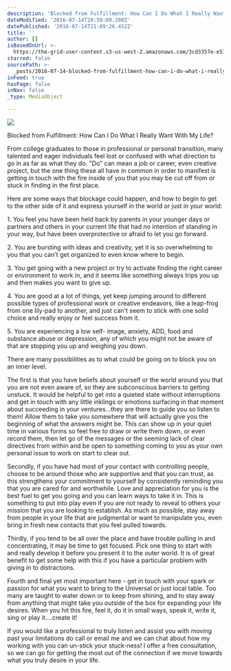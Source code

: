 ```yaml
---
description: 'Blocked from Fulfillment: How Can I Do What I Really Want With My Life? '
dateModified: '2016-07-14T20:59:09.280Z'
datePublished: '2016-07-14T21:09:26.452Z'
title: ''
author: []
isBasedOnUrl: >-
  https://the-grid-user-content.s3-us-west-2.amazonaws.com/3cd3357e-e57c-4591-83aa-15af2083b547.jpg
starred: false
sourcePath: >-
  _posts/2016-07-14-blocked-from-fulfillment-how-can-i-do-what-i-really-want-wi.md
inFeed: true
hasPage: false
inNav: false
_type: MediaObject

---
```

![](https://the-grid-user-content.s3-us-west-2.amazonaws.com/3cd3357e-e57c-4591-83aa-15af2083b547.jpg)

Blocked from Fulfillment: How Can I Do What I Really Want With My Life? 

From college graduates to those in professional or personal transition, many talented and eager individuals feel lost or confused with what direction to go in as far as what they do. "Do" can mean a job or career, even creative project, but the one thing these all have in common in order to manifest is getting in touch with the fire inside of you that you may be cut off from or stuck in finding in the first place.   
  
Here are some ways that blockage could happen, and how to begin to get to the other side of it and express yourself in the world or just in your world:   
  
1\. You feel you have been held back by parents in your younger days or partners and others in your current life that had no intention of standing in your way, but have been overprotective or afraid to let you go forward.   
  
2\. You are bursting with ideas and creativity, yet it is so overwhelming to you that you can't get organized to even know where to begin.   
  
3\. You get going with a new project or try to activate finding the right career or environment to work in, and it seems like something always trips you up and then makes you want to give up.   
  
4\. You are good at a lot of things, yet keep jumping around to different possible types of professional work or creative endeavors, like a leap-frog from one lily-pad to another, and just can't seem to stick with one solid choice and really enjoy or feel success from it.   
  
5\. You are experiencing a low self- image, anxiety, ADD, food and substance abuse or depression, any of which you might not be aware of that are stopping you up and weighing you down.   
  
There are many possibilities as to what could be going on to block you on an inner level.   
  
The first is that you have beliefs about yourself or the world around you that you are not even aware of, so they are subconscious barriers to getting unstuck. It would be helpful to get into a quieted state without interruptions and get in touch with any little inklings or emotions surfacing in that moment about succeeding in your ventures...they are there to guide you so listen to them! Allow them to take you somewhere that will actually give you the beginning of what the answers might be. This can show up in your quiet time in various forms so feel free to draw or write them down, or even record them, then let go of the messages or the seeming lack of clear directives from within and be open to something coming to you as your own personal issue to work on start to clear out.   
  
Secondly, if you have had most of your contact with controlling people, choose to be around those who are supportive and that you can trust, as this strengthens your commitment to yourself by consistently reminding you that you are cared for and worthwhile. Love and appreciation for you is the best fuel to get you going and you can learn ways to take it in. This is something to put into play even if you are not ready to reveal to others your mission that you are looking to establish. As much as possible, stay away from people in your life that are judgmental or want to manipulate you, even bring in fresh new contacts that you feel pulled towards.   
  
Thirdly, if you tend to be all over the place and have trouble pulling in and concentrating, it may be time to get focused. Pick one thing to start with and really develop it before you present it to the outer world. It is of great benefit to get some help with this if you have a particular problem with giving in to distractions.   
  
Fourth and final yet most important here - get in touch with your spark or passion for what you want to bring to the Universal or just local table. Too many are taught to water down or to keep from shining, and to stay away from anything that might take you outside of the box for expanding your life desires. When you hit this fire, feel it, do it in small ways, speak it, write it, sing or play it....create it!   
  
If you would like a professional to truly listen and assist you with moving past your limitations do call or email me and we can chat about how my working with you can un-stick your stuck-ness! I offer a free consultation, so we can go for getting the most out of the connection if we move towards what you truly desire in your life.